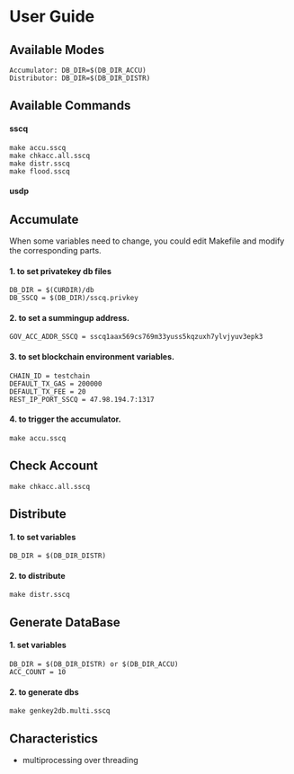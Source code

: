 # User Guide
## Available Modes
    Accumulator: DB_DIR=$(DB_DIR_ACCU)
    Distributor: DB_DIR=$(DB_DIR_DISTR)

## Available Commands
#### sscq
    make accu.sscq
    make chkacc.all.sscq
    make distr.sscq
    make flood.sscq
#### usdp
## Accumulate
When some variables need to change, you could edit Makefile and modify the corresponding parts.
#### 1. to set privatekey db files
    DB_DIR = $(CURDIR)/db
    DB_SSCQ = $(DB_DIR)/sscq.privkey
#### 2. to set a summingup address.
    GOV_ACC_ADDR_SSCQ = sscq1aax569cs769m33yuss5kqzuxh7ylvjyuv3epk3
#### 3. to set blockchain environment variables.
    CHAIN_ID = testchain
    DEFAULT_TX_GAS = 200000
    DEFAULT_TX_FEE = 20
    REST_IP_PORT_SSCQ = 47.98.194.7:1317
#### 4. to trigger the accumulator.
    make accu.sscq

## Check Account
    make chkacc.all.sscq

## Distribute
#### 1. to set variables
    DB_DIR = $(DB_DIR_DISTR)
#### 2. to distribute
    make distr.sscq

## Generate DataBase
#### 1. set variables
    DB_DIR = $(DB_DIR_DISTR) or $(DB_DIR_ACCU)
    ACC_COUNT = 10
#### 2. to generate dbs
    make genkey2db.multi.sscq

## Characteristics
   - multiprocessing over threading
